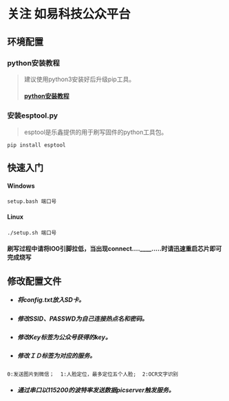 关注 如易科技公众平台
===
 ## 环境配置

 ### python安装教程
> 建议使用python3安装好后升级pip工具。
> #### [python安装教程](https://www.runoob.com/python3/python3-install.html)

### 安装esptool.py
> esptool是乐鑫提供的用于刷写固件的python工具包。

```pip install esptool```

## 快速入门
 
 #### Windows 
```setup.bash 端口号```
 
#### Linux
```./setup.sh 端口号```
#### 刷写过程中请将IO0引脚拉低，当出现connect....____.....时请迅速重启芯片即可完成烧写

## 修改配置文件
* ##### 将config.txt放入SD卡。
* ##### 修改SSID、PASSWD为自己连接热点名和密码。
* ##### 修改Key标签为公众号获得的key。
* ##### 修改ＩＤ标签为对应的服务。
```0:发送图片到微信；  1:人脸定位，最多定位五个人脸;  2:OCR文字识别```
* ##### 通过串口以115200的波特率发送数据picserver触发服务。
